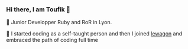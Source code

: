 ### Hi there, I am Toufik 👋

🌱 Junior Developper Ruby and RoR in Lyon. 

🔭 I started coding as a self-taught person and then I joined [lewagon](https://www.lewagon.com "lewagon home") and embraced the path of coding full time
<!--
**elbto/elbto** is a ✨ _special_ ✨ repository because its `README.md` (this file) appears on your GitHub profile.

Here are some ideas to get you started:

- 🔭 I’m currently working on ...
- 🌱 I’m currently learning ...
- 👯 I’m looking to collaborate on ...
- 🤔 I’m looking for help with ...
- 💬 Ask me about ...
- 📫 How to reach me: ...
- 😄 Pronouns: ...
- ⚡ Fun fact: ...
-->

